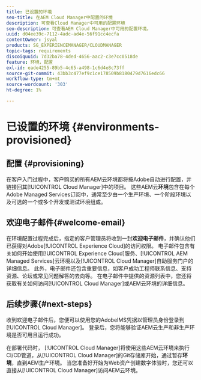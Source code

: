 ```yaml
---
title: 已设置的环境
seo-title: 在AEM Cloud Manager中配置的环境
description: 可查看Cloud Manager中可用的配置环境
seo-description: 可查看AEM Cloud Manager中可用的配置环境。
uuid: d04ee39c-7112-4adc-ad4e-56f91cc4ecfa
contentOwner: jsyal
products: SG_EXPERIENCEMANAGER/CLOUDMANAGER
topic-tags: requirements
discoiquuid: 7d32ba78-4ded-4656-aac2-c3e7cc0518de
feature: 环境，配置
exl-id: eade4255-89b5-4c65-a498-1c6d4e8c73ff
source-git-commit: 43bb3c477ef9c1ce178509b8180479d7616edc66
workflow-type: tm+mt
source-wordcount: '303'
ht-degree: 1%

---
```


# 已设置的环境 {#environments-provisioned}

## 配置 {#provisioning}

在客户入门过程中，客户购买的所有AEM云环境都将按Adobe自动进行配置，并链接回其[!UICONTROL Cloud Manager]中的项目。 这些AEM云&#x200B;**环境**&#x200B;包含在每个Adobe Managed Services订阅中，通常至少由一个生产环境、一个阶段环境以及可选的一个或多个开发或测试环境组成。

## 欢迎电子邮件{#welcome-email}

在环境配置过程完成后，指定的客户管理员将收到一封&#x200B;**欢迎电子邮件**，并确认他们已获得对Adobe[!UICONTROL Experience Cloud]的访问权限。 电子邮件包含有关如何开始使用[!UICONTROL Experience Cloud]服务、[!UICONTROL AEM Managed Services]云环境以及[!UICONTROL Cloud Manager]自助服务门户的详细信息。 此外，电子邮件还包含重要信息，如客户成功工程师联系信息、支持资源、论坛或常见问题解答的去向等。 在电子邮件中提供的资源列表中，您还将获取有关如何访问[!UICONTROL Cloud Manager]或AEM云环境的详细信息。

## 后续步骤{#next-steps}

收到欢迎电子邮件后，您便可以使用您的AdobeIMS凭据以管理员身份登录到[!UICONTROL Cloud Manager]。 登录后，您将能够验证AEM云生产和非生产环境是否可用且运行成功。

在部署代码时， [!UICONTROL Cloud Manager]将使用这些AEM云环境来执行CI/CD管道，从[!UICONTROL Cloud Manager]的Git存储库开始，通过暂存&#x200B;**环境**，直到AEM生产环境。 当您准备好开始为Web资产创建数字体验时，您还可以直接从[!UICONTROL Cloud Manager]访问AEM云环境。
